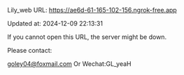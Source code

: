 Lily_web URL: https://ae6d-61-165-102-156.ngrok-free.app

Updated at: 2024-12-09 22:13:31

If you cannot open this URL, the server might be down.

Please contact: 

goley04@foxmail.com Or Wechat:GL_yeaH